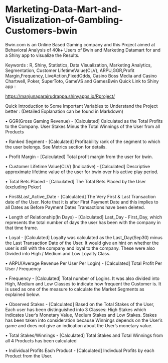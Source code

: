 # Marketing-Data-Mart-and-Visualization-of-Gambling-Customers-bwin
Bwin.com is an Online Based Gaming company and this Project aimed at Behavioral Analysis of 40k+ Users of Bwin and Marketing Datamart for and a Shiny app to visualize the Results.

Keywords : R, Shiny, Statistics, Data Visualization, Marketing Analytics, Segmentation, Customer LifetimeValue(CLV), ARPU,GGR,Profit Margin,Frequency, LiveAction,FixedOdds, Casino Boss Media and Casino Chartwell, Poker, SuperToto, GameVS and GamesBwin
Quick Link to Shiny app :

https://manjunagarajrudrappa.shinyapps.io/Rproject/

Quick Introduction to Some Important Variables to Understand the Project better : (Detailed Explanation can be found in Markdown)

• GGR(Gross Gaming Revenue) - [Calculated] Calculated as the Total Profits to the Company. User Stakes Minus the Total Winnings of the User from all Products

• Ranked Segment - [Calculated] Profitability rank of the segment to which the user belongs. See Metrics section for details.

• Profit Margin - [Calculated] Total profit margin from the user for bwin.

• Customer Lifetime Value(CLV) (Indicative) - [Calculated] Descriptive approximate lifetime value of the user for bwin over his active play period.

• Total Bets Placed - [Calculated] The Total Bets Placed by the User (excluding Poker)

• First&Last_Active_Date - [Calculated] The Very First & Last Transaction date of the User. Note that it is after First Payment Date and this implies to all Dates as Before Payment Dates Transactions have been deleted.

• Length of Relationship(In Days) - [Calculated] Last_Day - First_Day, which represents the total number of days the user has been with the company in that time frame.

• Loyal - [Calculated] Loyalty was calculated as the Last_Day(Sep30) minus the Last Transaction Date of the User. It would give an hint on whether the user is still with the company and loyal to the company. These were also Divided into High / Medium and Low Loyalty Class.

• ARPU(Average Revenue Per User Per Login) - [Calculated] Total Profit Per User / Frequency

• Frequency - [Calculated] Total number of Logins. It was also divided into High, Medium and Low Classes to indicate how frequent the Customer is. It is used as one of the measure to calculate the Market Segments as explained below.

• Observed Stakes - [Calculated] Based on the Total Stakes of the User, Each user has been distinguished into 3 Classes: High Stakes which indicates User’s Monetary Value, Medium Stakes and Low Stakes. Stakes has been taken into consideration because Winnings depends on the User’s game and does not give an indication about the User’s monetary value.

• Total Stakes/Winnings - [Calculated] Total Stakes and Total Winnings from all 4 Products has been calculated

• Individual Profits Each Product - [Calculated] Indivdual Profits by each Product from the User.

